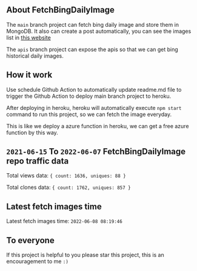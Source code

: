 ## About FetchBingDailyImage

The `main` branch project can fetch bing daily image and store them in MongoDB.
It also can create a post automatically, you can see the images list in [this website](https://oursalbum.netlify.app)

The `apis` branch project can expose the apis so that we can get bing historical daily images.

## How it work

Use schedule Github Action to automatically update readme.md file to trigger the Github Action to deploy main branch project to heroku.

After deploying in heroku, heroku will automatically execute `npm start` command to run this project, so we can fetch the image everyday.

This is like we deploy a azure function in heroku, we can get a free azure function by this way.

## `2021-06-15` To `2022-06-07` FetchBingDailyImage repo traffic data

Total views data: `{ count: 1636, uniques: 88 }`

Total clones data: `{ count: 1762, uniques: 857 }`

## Latest fetch images time

Latest fetch images time: `2022-06-08 08:19:46`

## To everyone

If this project is helpful to you please star this project, this is an encouragement to me `:)`



